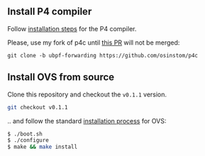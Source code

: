 ## Install P4 compiler

Follow [installation steps](https://github.com/p4lang/p4c#getting-started) for the P4 compiler. 

Please, use my fork of p4c until [this PR](https://github.com/p4lang/p4c/pull/2381) will not be merged:

```
git clone -b ubpf-forwarding https://github.com/osinstom/p4c 
```

## Install OVS from source

Clone this repository and checkout the `v0.1.1` version.

```bash
git checkout v0.1.1
```

.. and follow the standard [installation process](./../../intro/install) for OVS:

```bash
$ ./boot.sh
$ ./configure
$ make && make install
```



